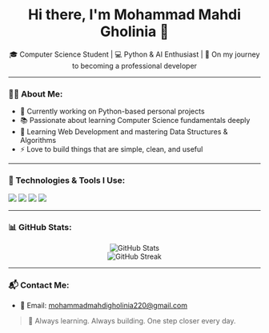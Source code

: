 <h1 align="center">Hi there, I'm Mohammad Mahdi Gholinia 👋</h1>

<p align="center">
🎓 Computer Science Student | 💻 Python & AI Enthusiast | 🚀 On my journey to becoming a professional developer
</p>

---

### 👨‍💻 About Me:
- 🔭 Currently working on Python-based personal projects  
- 📚 Passionate about learning Computer Science fundamentals deeply  
- 🌱 Learning Web Development and mastering Data Structures & Algorithms  
- ⚡ Love to build things that are simple, clean, and useful

---

### 🧰 Technologies & Tools I Use:
<p>
  <img src="https://img.shields.io/badge/Python-3776AB?style=for-the-badge&logo=python&logoColor=white"/>
  <img src="https://img.shields.io/badge/Git-F05032?style=for-the-badge&logo=git&logoColor=white"/>
  <img src="https://img.shields.io/badge/HTML-E34F26?style=for-the-badge&logo=html5&logoColor=white"/>
  <img src="https://img.shields.io/badge/CSS-1572B6?style=for-the-badge&logo=css3&logoColor=white"/>

</p>

---

### 📊 GitHub Stats:
<p align="center">
  <img src="https://github-readme-stats.vercel.app/api?username=MohammadMahdiGholinia&show_icons=true&theme=radical" alt="GitHub Stats"/>
  <br>
  <img src="https://streak-stats.demolab.com?user=MohammadMahdiGholinia&theme=radical&date_format=j%20M%5B%20Y%5D" alt="GitHub Streak"/>
</p>

---

### 📬 Contact Me:
- 📧 Email: mohammadmahdigholinia220@gmail.com


> 🧠 Always learning. Always building. One step closer every day.
